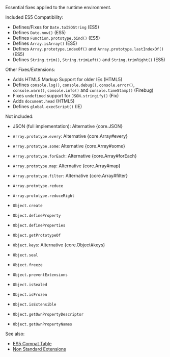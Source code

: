 Essential fixes applied to the runtime environment.

Included ES5 Compatibility:

- Defines/Fixes for `Date.toISOString` (ES5)
- Defines `Date.now()` (ES5)
- Defines `Function.prototype.bind()` (ES5)
- Defines `Array.isArray()` (ES5)
- Defines `Array.prototype.indexOf()` and `Array.prototype.lastIndexOf()` (ES5)
- Defines `String.trim()`, `String.trimLeft()` and `String.trimRight()` (ES5)

Other Fixes/Extensions:

- Adds HTML5 Markup Support for older IEs (HTML5)
- Defines `console.log()`, `console.debug()`, `console.error()`, `console.warn()`, `console.info()` and `console.timeStamp()` (Firebug)
- Fixes `undefined` support for `JSON.stringify()` (Fix)
- Adds `document.head` (HTML5)
- Defines `global.execScript()` (IE)

Not included:

- JSON (full implementation): Alternative {core.JSON}

- `Array.prototype.every`: Alternative {core.Array#every}
- `Array.prototype.some`: Alternative {core.Array#some}
- `Array.prototype.forEach`: Alternative {core.Array#forEach}
- `Array.prototype.map`: Alternative {core.Array#map}
- `Array.prototype.filter`: Alternative {core.Array#filter}
- `Array.prototype.reduce`
- `Array.prototype.reduceRight`

- `Object.create`
- `Object.defineProperty`
- `Object.defineProperties`
- `Object.getPrototypeOf`
- `Object.keys`: Alternative {core.Object#keys}
- `Object.seal`
- `Object.freeze`
- `Object.preventExtensions`
- `Object.isSealed`
- `Object.isFrozen`
- `Object.isExtensible`
- `Object.getOwnPropertyDescriptor`
- `Object.getOwnPropertyNames`

See also:

- [ES5 Compat Table](http://kangax.github.io/es5-compat-table/)
- [Non Standard Extensions](http://kangax.github.io/es5-compat-table/non-standard)
